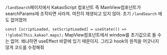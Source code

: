 `/landSearch`페이지에서 KakaoScript 컴포넌트 즉 MamView컴포넌트가 searchParams에 조작되면 사라져.
여전히 재생되고 있지 않아.
초기 `/landSearch` 에도 없어졌어

`const [scriptLoaded, setScriptLoaded] = useState(() => !!globalThis.kakao?.maps);` MapView컴포넌트에서 window를 초기값으로 둘 수는 없어. 왜냐하면 useEffect 바깥에 있기 때문이지. 그리고 hook의 원칙을 어긋나지 않게 코드를 수정해줘